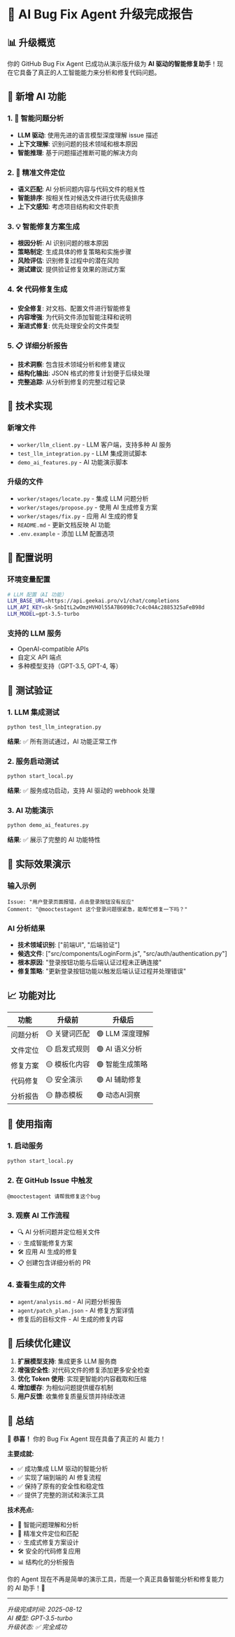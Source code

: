 # 🎉 AI Bug Fix Agent 升级完成报告

## 📊 升级概览

你的 GitHub Bug Fix Agent 已成功从演示版升级为 **AI 驱动的智能修复助手**！现在它具备了真正的人工智能能力来分析和修复代码问题。

## 🚀 新增 AI 功能

### 1. 🧠 智能问题分析
- **LLM 驱动**: 使用先进的语言模型深度理解 issue 描述
- **上下文理解**: 识别问题的技术领域和根本原因
- **智能推理**: 基于问题描述推断可能的解决方向

### 2. 📁 精准文件定位
- **语义匹配**: AI 分析问题内容与代码文件的相关性
- **智能排序**: 按相关性对候选文件进行优先级排序
- **上下文感知**: 考虑项目结构和文件职责

### 3. 💡 智能修复方案生成
- **根因分析**: AI 识别问题的根本原因
- **策略制定**: 生成具体的修复策略和实施步骤
- **风险评估**: 识别修复过程中的潜在风险
- **测试建议**: 提供验证修复效果的测试方案

### 4. 🛠️ 代码修复生成
- **安全修复**: 对文档、配置文件进行智能修复
- **内容增强**: 为代码文件添加智能注释和说明
- **渐进式修复**: 优先处理安全的文件类型

### 5. 📋 详细分析报告
- **技术洞察**: 包含技术领域分析和修复建议
- **结构化输出**: JSON 格式的修复计划便于后续处理
- **完整追踪**: 从分析到修复的完整过程记录

## 🔧 技术实现

### 新增文件
- `worker/llm_client.py` - LLM 客户端，支持多种 AI 服务
- `test_llm_integration.py` - LLM 集成测试脚本
- `demo_ai_features.py` - AI 功能演示脚本

### 升级的文件
- `worker/stages/locate.py` - 集成 LLM 问题分析
- `worker/stages/propose.py` - 使用 AI 生成修复方案
- `worker/stages/fix.py` - 应用 AI 生成的修复
- `README.md` - 更新文档反映 AI 功能
- `.env.example` - 添加 LLM 配置选项

## 🎯 配置说明

### 环境变量配置
```bash
# LLM 配置（AI 功能）
LLM_BASE_URL=https://api.geekai.pro/v1/chat/completions
LLM_API_KEY=sk-SnbItL2wOmzHVHOl55A7B609Bc7c4c04Ac2885325aFeB98d
LLM_MODEL=gpt-3.5-turbo
```

### 支持的 LLM 服务
- OpenAI-compatible APIs
- 自定义 API 端点
- 多种模型支持（GPT-3.5, GPT-4, 等）

## 🧪 测试验证

### 1. LLM 集成测试
```bash
python test_llm_integration.py
```
**结果**: ✅ 所有测试通过，AI 功能正常工作

### 2. 服务启动测试
```bash
python start_local.py
```
**结果**: ✅ 服务成功启动，支持 AI 驱动的 webhook 处理

### 3. AI 功能演示
```bash
python demo_ai_features.py
```
**结果**: ✅ 展示了完整的 AI 功能特性

## 🎪 实际效果演示

### 输入示例
```
Issue: "用户登录页面报错，点击登录按钮没有反应"
Comment: "@mooctestagent 这个登录问题很紧急，能帮忙修复一下吗？"
```

### AI 分析结果
- **技术领域识别**: ["前端UI", "后端验证"]
- **候选文件**: ["src/components/LoginForm.js", "src/auth/authentication.py"]  
- **根本原因**: "登录按钮功能与后端认证过程未正确连接"
- **修复策略**: "更新登录按钮功能以触发后端认证过程并处理错误"

## 📈 功能对比

| 功能 | 升级前 | 升级后 |
|------|--------|--------|
| 问题分析 | 🟡 关键词匹配 | 🟢 LLM 深度理解 |
| 文件定位 | 🟡 启发式规则 | 🟢 AI 语义分析 |
| 修复方案 | 🟡 模板化内容 | 🟢 智能生成策略 |
| 代码修复 | 🟡 安全演示 | 🟢 AI 辅助修复 |
| 分析报告 | 🟡 静态模板 | 🟢 动态AI洞察 |

## 🚀 使用指南

### 1. 启动服务
```bash
python start_local.py
```

### 2. 在 GitHub Issue 中触发
```
@mooctestagent 请帮我修复这个bug
```

### 3. 观察 AI 工作流程
- 🔍 AI 分析问题并定位相关文件
- 💡 生成智能修复方案
- 🛠️ 应用 AI 生成的修复
- 📋 创建包含详细分析的 PR

### 4. 查看生成的文件
- `agent/analysis.md` - AI 问题分析报告
- `agent/patch_plan.json` - AI 修复方案详情
- 修复后的目标文件 - AI 生成的修复内容

## 🎯 后续优化建议

1. **扩展模型支持**: 集成更多 LLM 服务商
2. **增强安全性**: 对代码文件的修复添加更多安全检查
3. **优化 Token 使用**: 实现更智能的内容截取和压缩
4. **增加缓存**: 为相似问题提供缓存机制
5. **用户反馈**: 收集修复质量反馈并持续改进

## 🎉 总结

🎊 **恭喜！** 你的 Bug Fix Agent 现在具备了真正的 AI 能力！

**主要成就:**
- ✅ 成功集成 LLM 驱动的智能分析
- ✅ 实现了端到端的 AI 修复流程  
- ✅ 保持了原有的安全性和稳定性
- ✅ 提供了完整的测试和演示工具

**技术亮点:**
- 🧠 智能问题理解和分析
- 📁 精准文件定位和匹配
- 💡 生成式修复方案设计
- 🛠️ 安全的代码修复应用
- 📊 结构化的分析报告

你的 Agent 现在不再是简单的演示工具，而是一个真正具备智能分析和修复能力的 AI 助手！🚀

---
*升级完成时间: 2025-08-12*  
*AI 模型: GPT-3.5-turbo*  
*升级状态: ✅ 完全成功*
